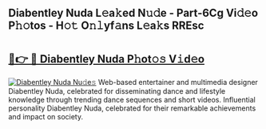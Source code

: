 ## Diabentley Nuda L𝚎a𝚔ed N𝚞𝚍e - Part-6Cg Vi𝚍𝚎o P𝚑𝚘tos - H𝚘𝚝 O𝚗𝚕yf𝚊ns L𝚎a𝚔s RREsc

# <h2><a href="http://kf8piji.oniu.top/?m=Diabentley+Nuda">🔗👉 🔴 Diabentley Nuda P𝚑ot𝚘𝚜 V𝚒d𝚎o</a></h2>

[![Diabentley Nuda Nu𝚍e𝚜](https://i.imgur.com/0qMVB7G.gif)](http://kf8piji.oniu.top/?m=Diabentley+Nuda)
Web-based entertainer and multimedia designer Diabentley Nuda, celebrated for disseminating dance and lifestyle knowledge through trending dance sequences and short videos. Influential personality Diabentley Nuda, celebrated for their remarkable achievements and impact on society.  
